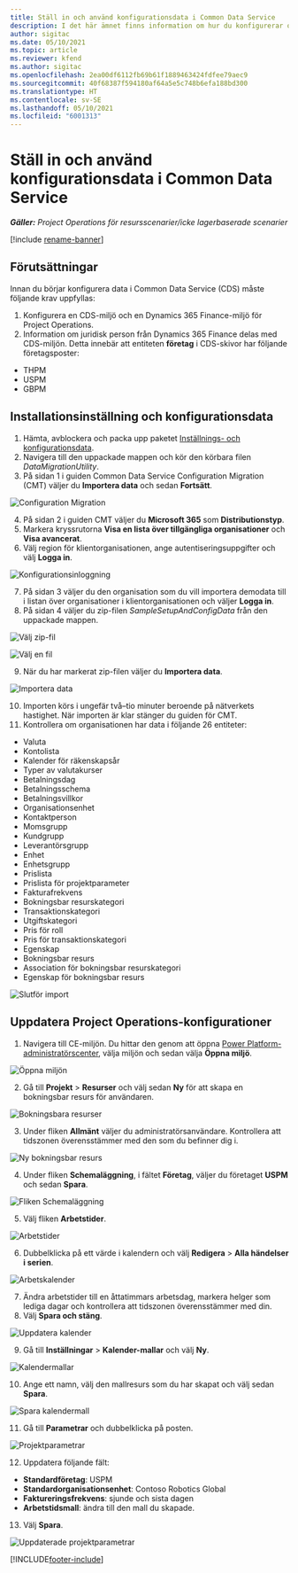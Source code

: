 ```yaml
---
title: Ställ in och använd konfigurationsdata i Common Data Service
description: I det här ämnet finns information om hur du konfigurerar och tillämpar konfigurationsdata i Project Operations.
author: sigitac
ms.date: 05/10/2021
ms.topic: article
ms.reviewer: kfend
ms.author: sigitac
ms.openlocfilehash: 2ea00df6112fb69b61f1889463424fdfee79aec9
ms.sourcegitcommit: 40f68387f594180af64a5e5c748b6efa188bd300
ms.translationtype: HT
ms.contentlocale: sv-SE
ms.lasthandoff: 05/10/2021
ms.locfileid: "6001313"
---
```

# <a name="set-up-and-apply-configuration-data-in-the-common-data-service"></a>Ställ in och använd konfigurationsdata i Common Data Service 

_**Gäller:** Project Operations för resursscenarier/icke lagerbaserade scenarier_

[!include [rename-banner](~/includes/cc-data-platform-banner.md)]

## <a name="prerequisites"></a>Förutsättningar

Innan du börjar konfigurera data i Common Data Service (CDS) måste följande krav uppfyllas:

1.  Konfigurera en CDS-miljö och en Dynamics 365 Finance-miljö för Project Operations.
2.  Information om juridisk person från Dynamics 365 Finance delas med CDS-miljön. Detta innebär att entiteten **företag** i CDS-skivor har följande företagsposter:
  - THPM
  - USPM
  - GBPM

## <a name="install-setup-and-configuration-data"></a>Installationsinställning och konfigurationsdata

1. Hämta, avblockera och packa upp paketet [Inställnings- och konfigurationsdata](https://download.microsoft.com/download/e/2/d/e2da6c98-d5dd-450c-aabe-fd6bf2ba374b/ProjOpsSampleSetupData-%20Integrated%20Latest.zip).
2. Navigera till den uppackade mappen och kör den körbara filen *DataMigrationUtility*.
3. På sidan 1 i guiden Common Data Service Configuration Migration (CMT) väljer du **Importera data** och sedan **Fortsätt**.

![Configuration Migration](./media/1ConfigurationMigration.png)

4. På sidan 2 i guiden CMT väljer du **Microsoft 365** som **Distributionstyp**.
5. Markera kryssrutorna **Visa en lista över tillgängliga organisationer** och **Visa avancerat**.
6. Välj region för klientorganisationen, ange autentiseringsuppgifter och välj **Logga in**.

![Konfigurationsinloggning](./media/2ConfigurationSignin.png)

7. På sidan 3 väljer du den organisation som du vill importera demodata till i listan över organisationer i klientorganisationen och väljer **Logga in**.
8. På sidan 4 väljer du zip-filen *SampleSetupAndConfigData* från den uppackade mappen.

![Välj zip-fil](./media/3ZipFile.png)

![Välj en fil](./media/4SelectAFile.png)

9. När du har markerat zip-filen väljer du **Importera data**.

![Importera data](./media/5ImportData.png)

10. Importen körs i ungefär två–tio minuter beroende på nätverkets hastighet. När importen är klar stänger du guiden för CMT. 
11. Kontrollera om organisationen har data i följande 26 entiteter:

  - Valuta
  - Kontolista
  - Kalender för räkenskapsår
  - Typer av valutakurser
  - Betalningsdag
  - Betalningsschema
  - Betalningsvillkor
  - Organisationsenhet
  - Kontaktperson
  - Momsgrupp
  - Kundgrupp
  - Leverantörsgrupp
  - Enhet
  - Enhetsgrupp
  - Prislista
  - Prislista för projektparameter
  - Fakturafrekvens
  - Bokningsbar resurskategori
  - Transaktionskategori
  - Utgiftskategori
  - Pris för roll
  - Pris för transaktionskategori
  - Egenskap
  - Bokningsbar resurs
  - Association för bokningsbar resurskategori
  - Egenskap för bokningsbar resurs

![Slutför import](./media/6CompleteImport.png)

## <a name="update-project-operations-configurations"></a>Uppdatera Project Operations-konfigurationer

1. Navigera till CE-miljön. Du hittar den genom att öppna [Power Platform-administratörscenter](https://admin.powerplatform.microsoft.com/environments), välja miljön och sedan välja **Öppna miljö**. 

![Öppna miljön](./media/7OpenEnvironment.png)

2. Gå till **Projekt** > **Resurser** och välj sedan **Ny** för att skapa en bokningsbar resurs för användaren.

![Bokningsbara resurser](./media/8BookableResources.png)

3. Under fliken **Allmänt** väljer du administratörsanvändare. Kontrollera att tidszonen överensstämmer med den som du befinner dig i. 

![Ny bokningsbar resurs](./media/9NewBookableResource.png)

4. Under fliken **Schemaläggning**, i fältet **Företag**, väljer du företaget **USPM** och sedan **Spara**. 

![Fliken Schemaläggning](./media/10SchedulingTab.png)

5. Välj fliken **Arbetstider**.  

![Arbetstider](./media/11WorkHours.png)

6. Dubbelklicka på ett värde i kalendern och välj **Redigera** > **Alla händelser i serien**. 

![Arbetskalender](./media/12WorkCalendar.png)

7. Ändra arbetstider till en åttatimmars arbetsdag, markera helger som lediga dagar och kontrollera att tidszonen överensstämmer med din. 
8. Välj **Spara och stäng**.

![Uppdatera kalender](./media/13UpdateCalendar.png)

9. Gå till **Inställningar** > **Kalender-mallar** och välj **Ny**.
 
 ![Kalendermallar](./media/14CalendarTemplates.png)
 
 10. Ange ett namn, välj den mallresurs som du har skapat och välj sedan **Spara**. 
 
 ![Spara kalendermall](./media/15SaveCalendarTemplate.png)
 
 11. Gå till **Parametrar** och dubbelklicka på posten. 
 
 ![Projektparametrar](./media/16ProjectParameters.png)
 
12. Uppdatera följande fält:

 - **Standardföretag**: USPM
 - **Standardorganisationsenhet**: Contoso Robotics Global
 - **Faktureringsfrekvens**: sjunde och sista dagen
 - **Arbetstidsmall**: ändra till den mall du skapade.

13. Välj **Spara**. 

![Uppdaterade projektparametrar](./media/17UpdatedProjectParameters.png)


[!INCLUDE[footer-include](../includes/footer-banner.md)]
